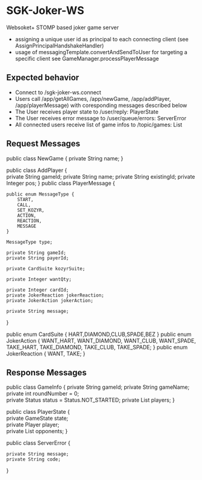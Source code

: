 # SGK-Joker-WS
Websoket+ STOMP based joker game server

- assigning a unique user id as principal to each connecting client (see AssignPrincipalHandshakeHandler)
- usage of messagingTemplate.convertAndSendToUser for targeting a specific client see GameManager.processPlayerMessage

## Expected behavior
- Connect to /sgk-joker-ws.connect
- Users call /app/getAllGames, /app/newGame, /app/addPlayer, /app/playerMessage) with coresponding messages described below
- The User receives player state to /user/reply: PlayerState
- The User receives error message to /user/queue/errors: ServerError 
- All connected users receive list of game infos to /topic/games: List<GameInfo>

## Request Messages

public class NewGame {
	private String name;
}

public class AddPlayer {	
	private String gameId;
	private String name;
	private String existingId;
	private Integer pos;
}
public class PlayerMessage {
	
	public enum MessageType {
		START,
		CALL,
		SET_KOZYR,
		ACTION,
		REACTION,
		MESSAGE
	}
	
	MessageType type;
	
	private String gameId;
	private String payerId;
	
	private CardSuite kozyrSuite;
	
	private Integer wantQty;
	
	private Integer cardId;
	private JokerReaction jokerReaction;
	private JokerAction jokerAction;
	
	private String message;	
}

public enum CardSuite {	
	HART,DIAMOND,CLUB,SPADE,BEZ
}
public enum JokerAction {
	WANT_HART, WANT_DIAMOND, WANT_CLUB, WANT_SPADE, TAKE_HART, TAKE_DIAMOND, TAKE_CLUB, TAKE_SPADE;
}
public enum JokerReaction {
	WANT, TAKE;
}

## Response Messages

public class GameInfo {	
	private String gameId;
	private String gameName;	
	private int roundNumber = 0;		
	private Status status = Status.NOT_STARTED;	
	private List<Player> players;
}

public class PlayerState {	
	private GameState state;	
	private Player player;	
	private List<Player> opponents;
}

public class ServerError {

	private String message;
	private String code;
}	
